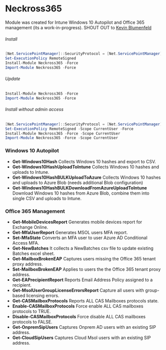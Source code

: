 # Neckross365
Module was created for Intune Windows 10 Autopilot and Office 365 management (its a work-in-progress).
SHOUT OUT to [Kevin Blumenfeld](https://github.com/kevinblumenfeld)


###### Install
```powershell
[Net.ServicePointManager]::SecurityProtocol = [Net.ServicePointManager]::SecurityProtocol -bor [Net.SecurityProtocolType]::Tls12
Set-ExecutionPolicy RemoteSigned
Install-Module Neckross365 -Force
Import-Module Neckross365 -Force
```

###### Update
```powershell
Install-Module Neckross365 -Force
Import-Module Neckross365 -Force
```

###### Install without admin access
```powershell
[Net.ServicePointManager]::SecurityProtocol = [Net.ServicePointManager]::SecurityProtocol -bor [Net.SecurityProtocolType]::Tls12
Set-ExecutionPolicy RemoteSigned -Scope CurrentUser -Force
Install-Module Neckross365 -Force -Scope CurrentUser
Import-Module Neckross365 -Force -Scope CurrentUser
```

### Windows 10 Autopilot
* **Get-Windows10Hash** Collects Windows 10 hashes and export to CSV.
* **Get-Windows10HashUploadToIntune** Collects Windows 10 hashes and uploads to Intune.
* **Get-Windows10HashBULKUploadToAzure** Collects Windows 10 hashes and uploads to Azure Blob (needs additional Blob configuration)
* **Get-Windows10HashBULKDownloadFromAzureUploadToIntune** Download Windows 10 hashes from Azure Blob, combine them into single CSV and uploads to Intune.


### Office 365 Management
* **Get-MobileDevicesReport** Generates mobile devices report for Exchange Online.
* **Get-MfaUserReport** Generates MSOL users MFA report.
* **Set-MfaState** Converts an MFA user to user Azure AD Conditional Access MFA.
* **Get-NewBatches** It collects a NewBatches csv file to update existing Batches excel sheet.
* **Get-MailboxBrokenEAP** Captures users missing the Office 365 tenant proxy address.
* **Set-MailboxBrokenEAP** Applies to users the the Office 365 tenant proxy address.
* **Get-EAPrecipientReport** Reports Email Address Policy assigned to a recipient.
* **Get-MsolUserGroupLicenseErrorsReport** Capture all users with group-based licensing errors.
* **Get-CASMailboxProtocols** Reports ALL CAS Mailboxes protocols state.
* **Enable-CASMailboxProtocols** Force enable ALL CAS mailboxes protocols to TRUE.
* **Disable-CASMailboxProtocols** Force disable ALL CAS mailboxes protocols to FALSE.
* **Get-OnpremSipUsers** Captures Onprem AD users with an existing SIP address.
* **Get-CloudSipUsers** Captures Cloud Msol users with an existing SIP address.
